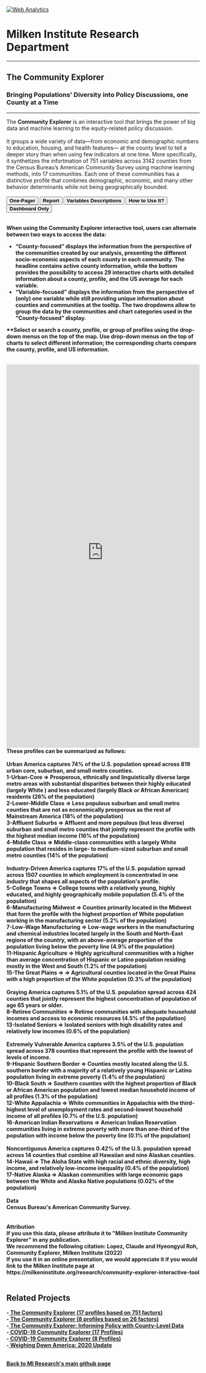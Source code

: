 <br><br>
<head><!-- Global site tag (gtag.js) - Google Analytics -->
<script async src="https://www.googletagmanager.com/gtag/js?id=UA-166686264-2"></script>
<script>
  window.dataLayer = window.dataLayer || [];
  function gtag(){dataLayer.push(arguments);}
  gtag('js', new Date());

  gtag('config', 'UA-166686264-2');
</script>

  <!-- Default Statcounter code for CE 17
https://miresearch.github.io/Community-Explorer-17-profiles/
-->
<script type="text/javascript">
var sc_project=12724919; 
var sc_invisible=1; 
var sc_security="161ec0d3"; 
</script>
<script type="text/javascript"
src="https://www.statcounter.com/counter/counter.js"
async></script>
<noscript><div class="statcounter"><a title="Web Analytics"
href="https://statcounter.com/" target="_blank"><img
class="statcounter"
src="https://c.statcounter.com/12724919/0/161ec0d3/1/"
alt="Web Analytics"
referrerPolicy="no-referrer-when-downgrade"></a></div></noscript>
<!-- End of Statcounter Code -->
  

<meta name="twitter:title" content="Community Explorer">
<meta name="twitter:description" content="The Community Explorer is an interactive tool that brings the power of big data and machine learning to the equity-related policy discussion. It sorts 751 behavioral, demographic, economic, and social factors across 3,192 US counties into 17 community profiles.">
<meta name="twitter:image" content="https://claudelopez.com/wp-content/uploads/2022/10/Screenshot-2022-10-14-160248.png">
<meta name="twitter:card" content="summary_large_image">

<meta property="og:title" content="Community Explorer">
<meta property="og:description" content="The Community Explorer sorts 751 behavioral, demographic, economic, and social factors across 3,142 US counties into 17 community profiles. ;">
<meta property="og:image" content="https://claudelopez.com/wp-content/uploads/2022/10/Screenshot-2022-10-14-160248.png">
<meta property="og:image:url" content="https://claudelopez.com/wp-content/uploads/2022/10/Screenshot-2022-10-14-160248.png">
<meta property="og:image:secure_url" content="https://claudelopez.com/wp-content/uploads/2022/10/Screenshot-2022-10-14-160248.png">
<meta property="og:url" content="https://miresearch.github.io/Community-Explorer/">

</head>

<H1><b>Milken Institute Research Department </b></H1><Hr>

<H2><b> The Community Explorer</b> </H2> 
<H3><b>Bringing Populations' Diversity into Policy Discussions, one County at a Time</b></H3><Hr>
  

The <b>Community Explorer</b> is an interactive tool that brings the power of big data and machine learning to the equity-related policy discussion.<br>
  <br>
It groups a wide variety of data—from economic and demographic numbers to education, housing, and health features— at the county level to tell a deeper story than when using few indicators at one time. More specifically, it synthetizes the infortmation of 751 variables across 3142 counties from the Census Bureau’s American Community Survey using machine learning methods, into 17 communities. Each one of these communities has a distinctive profile that combines demographic, economic, and many other behavior determinants while not being geographically bounded.<b><br><br>
<a href="https://milkeninstitute.org/sites/default/files/2022-10/Community-Explorer-one-sheet.pdf" target="_blank"><button class="button button2"><b>One-Pager</b></button></a>  <a href=" https://milkeninstitute.org/sites/default/files/2022-10/The%20Community%20Explorer_County%20Data.pdf" target="_blank"><button class="button button2"><b> Report </b></button></a>  <a href="https://github.com/MIresearch/Community-Explorer-17-profiles/blob/master/variable%20description.pdf" target="_blank"><button class="button button2"><b>Variables Descriptions</b></button></a>  <a href="https://www.canva.com/design/DAFOrOz2tBs/ynh37cBzxgADFpcmM6tG7Q/view#3" target="_blank"><button class="button button2"><b>How to Use It?</b></button></a>   <a href="https://ceproject.azurewebsites.net/" target="_blank"><button class="button button2"><b>Dashboard Only</b></button></a>  <br><br>

When using the Community Explorer interactive tool, users can alternate between two ways to access the data:
<ul>
  <li>“County-focused” displays the information from the perspective of the communities created by our analysis, presenting the different socio-economic aspects of each county in each community. The headline contains active county information, while the bottom provides the possibility to access 29 interactive charts with detailed information about a county, profile, and the US average for each variable.</li>
  <li>“Variable-focused” displays the information from the perspective of (only) one variable while still providing unique information about counties and communities at the tooltip. The two dropdowns allow to group the data by the communities and chart categories used in the “County-focused” display.</li>
</ul>
  
 **Select or search a county, profile, or group of profiles using the drop-down menus on the top of the map. Use drop-down menus on the top of charts to select different information; the corresponding charts compare the county, profile, and US information. <b><br>
<br>   

<iframe src="https://ceproject.azurewebsites.net/" frameborder="0" height="1000" width="100%" padding="0" margin="0" allowfullscreen="allowfullscreen"></iframe>
  
<br>
<b>These profiles can be summarized as follows:</b>
<br>
<br><b>Urban America</B> captures 74% of the U.S. population spread across 819 urban core, suburban, and small metro counties.
<br><b>1-Urban-Core =></b> Prosperous, ethnically and linguistically diverse large metro areas with substantial disparities between their highly educated (largely White ) and less educated (largely Black or African American) residents (26% of the population)
<br><b>2-Lower-Middle Class  =></b> Less populous suburban and small metro counties that are not as economically prosperous as the rest of Mainstream America (18% of the population)
<br><b>3-Affluent Suburbs =></b> Affluent and more populous (but less diverse) suburban and small metro counties that jointly represent the profile with the highest median income (16% of the population)
<br><b>4-Middle Class =></b> Middle-class communities with a largely White population that resides in large- to medium-sized suburban and small metro counties (14% of the population)
<br>
<br><b>Industry-Driven America</B> captures 17% of the U.S. population spread across 1507 counties in which employment is concentrated in one industry that shapes all aspects of the population's profile.
<br><b>5-College Towns =></b> College towns with a relatively young, highly educated, and highly geographically mobile population (5.4% of the population)
<br><b>6-Manufacturing Midwest =></b> Counties primarily located in the Midwest that form the profile with the highest proportion of White population working in the manufacturing sector (5.2% of the population) 
<br><b>7-Low-Wage Manufacturing =></b> Low-wage workers in the manufacturing and chemical industries located largely in the South and North-East regions of the country, with an above-average proportion of the population living below the poverty line (4.9% of the population)
<br><b>11-Hispanic Agriculture =></b> Highly agricultural communities with a higher than average concentration of Hispanic or Latino population residing mostly in the West and South (1.2% of the population)
<br><b>15-The Great Plains =></b> => Agricultural counties located in the Great Plains with a high proportion of the White population (0.3% of the population)
<br>
<br><b>Graying America</B> captures 5.1% of the U.S. population spread across 424 counties that jointly represent the highest concentration of population of age 65 years or older. 
<br><b>8-Retiree Communities =></b> Retiree communities with adequate household incomes and access to economic resources (4.5% of the population) 
<br><b>13-Isolated Seniors =></b> Isolated seniors with high disability rates and relatively low incomes (0.6% of the population)
<br>
<br><b>Extremely Vulnerable America</B> captures 3.5% of the U.S. population spread across 378 counties that represent the profile with the lowest of levels of income.
<br><b>9-Hispanic Southern Border =></b> Counties mostly located along the U.S. southern border with a majority of a relatively young Hispanic or Latino population living in extreme poverty (1.4% of the population)
<br><b>10-Black South =></b> Southern counties with the highest proportion of Black or African American population and lowest median household income of all profiles (1.3% of the population)
<br><b>12-White Appalachia =></b> White communities in Appalachia with the third-highest level of unemployment rates and second-lowest household income of all profiles (0.7% of the U.S. population)
<br><b>16-American Indian Reservations =></b> American Indian Reservation communities living in extreme poverty with more than one-third of the population with income below the poverty line (0.1% of the population)
<br>
<br><b>Noncontiguous America</B> captures 0.42% of the U.S. population spread across 14 counties that combine all Hawaiian and nine Alaskan counties.
<br><b>14-Hawaii =></b> The Aloha State with high racial and ethnic diversity, high income, and relatively low-income inequality (0.4% of the population)
<br><b>17-Native Alaska =></b> Alaskan communities with large economic gaps between the White and Alaska Native populations (0.02% of the population)
 
<br><br>
<Bh>
<b>Data</b><br>
Census Bureau's American Community Survey. <br>
<br> <br>
<Bh>
<b>Attribution </b><br>
If you use this data, please attribute it to "Milken Institute Community Explorer" in any publication. <br>
We recommend the following citation: Lopez, Claude and Hyeongyul Roh, Community Explorer, Milken Institute (2022)<br>    
If you use it in an online presentation, we would appreciate it if you would link to the Milken Institute page at https://milkeninstitute.org/research/community-explorer-interactive-tool
<br><br>
<H2>Related Projects </H2>
-<a href="https://miresearch.github.io/Community-Explorer/" target="_blank"> The Community Explorer (17 profiles based on 751 factors) </a> <br>
-<a href="https://miresearch.github.io/Community-Explorer-8-profiles//" target="_blank"> The Community Explorer  (8 profiles based on 26 factors) </a> <br>
-<a href="https://milkeninstitute.org/sites/default/files/reports-pdf/Community%20Explorer.pdf" target="_blank"> The Community Explorer: Informing Policy with County-Level Data </a> <br>
-<a href="https://miresearch.github.io/COVID19-Community-Explorer/" target="_blank"> COVID-19 Community Explorer (17 Profiles)</a> <br>
-<a href="https://miresearch.github.io/COVID-19-Community-Explorer-8profiles/" target="_blank"> COVID-19 Community Explorer (8 Profiles)</a> <br>
-<a href="https://milkeninstitute.org/reports/weighing-down-america-2020-update" target="_blank"> Weighing Down America: 2020 Update</a><br>
<Br>



<a href=" https://miresearch.github.io/About/" target="_blank"> <b>Back to MI Research's main github page</b>  </a>


